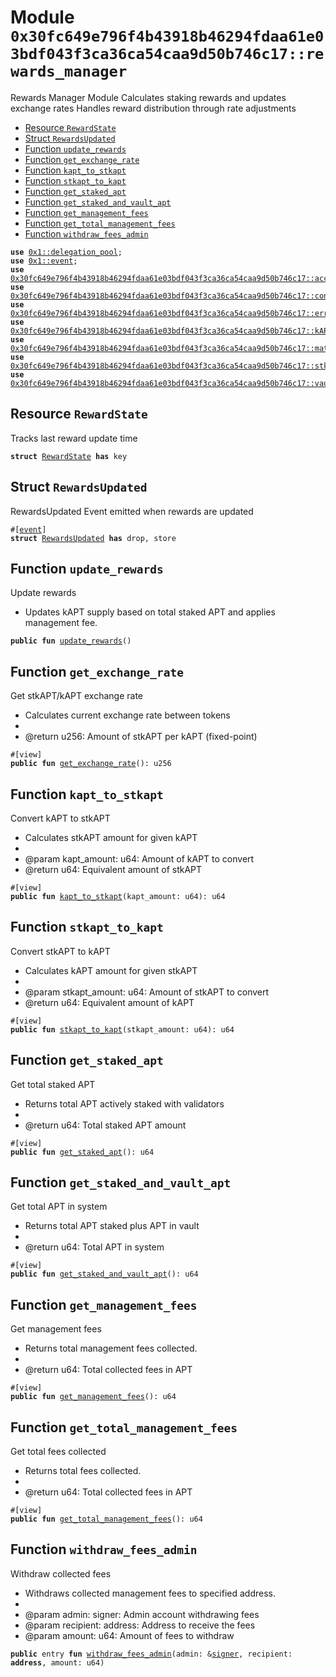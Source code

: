 
<a id="0x30fc649e796f4b43918b46294fdaa61e03bdf043f3ca36ca54caa9d50b746c17_rewards_manager"></a>

# Module `0x30fc649e796f4b43918b46294fdaa61e03bdf043f3ca36ca54caa9d50b746c17::rewards_manager`

Rewards Manager Module
Calculates staking rewards and updates exchange rates
Handles reward distribution through rate adjustments


-  [Resource `RewardState`](#0x30fc649e796f4b43918b46294fdaa61e03bdf043f3ca36ca54caa9d50b746c17_rewards_manager_RewardState)
-  [Struct `RewardsUpdated`](#0x30fc649e796f4b43918b46294fdaa61e03bdf043f3ca36ca54caa9d50b746c17_rewards_manager_RewardsUpdated)
-  [Function `update_rewards`](#0x30fc649e796f4b43918b46294fdaa61e03bdf043f3ca36ca54caa9d50b746c17_rewards_manager_update_rewards)
-  [Function `get_exchange_rate`](#0x30fc649e796f4b43918b46294fdaa61e03bdf043f3ca36ca54caa9d50b746c17_rewards_manager_get_exchange_rate)
-  [Function `kapt_to_stkapt`](#0x30fc649e796f4b43918b46294fdaa61e03bdf043f3ca36ca54caa9d50b746c17_rewards_manager_kapt_to_stkapt)
-  [Function `stkapt_to_kapt`](#0x30fc649e796f4b43918b46294fdaa61e03bdf043f3ca36ca54caa9d50b746c17_rewards_manager_stkapt_to_kapt)
-  [Function `get_staked_apt`](#0x30fc649e796f4b43918b46294fdaa61e03bdf043f3ca36ca54caa9d50b746c17_rewards_manager_get_staked_apt)
-  [Function `get_staked_and_vault_apt`](#0x30fc649e796f4b43918b46294fdaa61e03bdf043f3ca36ca54caa9d50b746c17_rewards_manager_get_staked_and_vault_apt)
-  [Function `get_management_fees`](#0x30fc649e796f4b43918b46294fdaa61e03bdf043f3ca36ca54caa9d50b746c17_rewards_manager_get_management_fees)
-  [Function `get_total_management_fees`](#0x30fc649e796f4b43918b46294fdaa61e03bdf043f3ca36ca54caa9d50b746c17_rewards_manager_get_total_management_fees)
-  [Function `withdraw_fees_admin`](#0x30fc649e796f4b43918b46294fdaa61e03bdf043f3ca36ca54caa9d50b746c17_rewards_manager_withdraw_fees_admin)


<pre><code><b>use</b> <a href="">0x1::delegation_pool</a>;
<b>use</b> <a href="">0x1::event</a>;
<b>use</b> <a href="access_control.md#0x30fc649e796f4b43918b46294fdaa61e03bdf043f3ca36ca54caa9d50b746c17_access_control">0x30fc649e796f4b43918b46294fdaa61e03bdf043f3ca36ca54caa9d50b746c17::access_control</a>;
<b>use</b> <a href="config.md#0x30fc649e796f4b43918b46294fdaa61e03bdf043f3ca36ca54caa9d50b746c17_config">0x30fc649e796f4b43918b46294fdaa61e03bdf043f3ca36ca54caa9d50b746c17::config</a>;
<b>use</b> <a href="errors.md#0x30fc649e796f4b43918b46294fdaa61e03bdf043f3ca36ca54caa9d50b746c17_errors">0x30fc649e796f4b43918b46294fdaa61e03bdf043f3ca36ca54caa9d50b746c17::errors</a>;
<b>use</b> <a href="kAPT_coin.md#0x30fc649e796f4b43918b46294fdaa61e03bdf043f3ca36ca54caa9d50b746c17_kAPT_coin">0x30fc649e796f4b43918b46294fdaa61e03bdf043f3ca36ca54caa9d50b746c17::kAPT_coin</a>;
<b>use</b> <a href="math.md#0x30fc649e796f4b43918b46294fdaa61e03bdf043f3ca36ca54caa9d50b746c17_math">0x30fc649e796f4b43918b46294fdaa61e03bdf043f3ca36ca54caa9d50b746c17::math</a>;
<b>use</b> <a href="stkAPT_coin.md#0x30fc649e796f4b43918b46294fdaa61e03bdf043f3ca36ca54caa9d50b746c17_stkAPT_coin">0x30fc649e796f4b43918b46294fdaa61e03bdf043f3ca36ca54caa9d50b746c17::stkAPT_coin</a>;
<b>use</b> <a href="vault.md#0x30fc649e796f4b43918b46294fdaa61e03bdf043f3ca36ca54caa9d50b746c17_vault">0x30fc649e796f4b43918b46294fdaa61e03bdf043f3ca36ca54caa9d50b746c17::vault</a>;
</code></pre>



<a id="0x30fc649e796f4b43918b46294fdaa61e03bdf043f3ca36ca54caa9d50b746c17_rewards_manager_RewardState"></a>

## Resource `RewardState`

Tracks last reward update time


<pre><code><b>struct</b> <a href="rewards_manager.md#0x30fc649e796f4b43918b46294fdaa61e03bdf043f3ca36ca54caa9d50b746c17_rewards_manager_RewardState">RewardState</a> <b>has</b> key
</code></pre>



<a id="0x30fc649e796f4b43918b46294fdaa61e03bdf043f3ca36ca54caa9d50b746c17_rewards_manager_RewardsUpdated"></a>

## Struct `RewardsUpdated`

RewardsUpdated
Event emitted when rewards are updated


<pre><code>#[<a href="">event</a>]
<b>struct</b> <a href="rewards_manager.md#0x30fc649e796f4b43918b46294fdaa61e03bdf043f3ca36ca54caa9d50b746c17_rewards_manager_RewardsUpdated">RewardsUpdated</a> <b>has</b> drop, store
</code></pre>



<a id="0x30fc649e796f4b43918b46294fdaa61e03bdf043f3ca36ca54caa9d50b746c17_rewards_manager_update_rewards"></a>

## Function `update_rewards`

Update rewards
* Updates kAPT supply based on total staked APT and applies management fee.



<pre><code><b>public</b> <b>fun</b> <a href="rewards_manager.md#0x30fc649e796f4b43918b46294fdaa61e03bdf043f3ca36ca54caa9d50b746c17_rewards_manager_update_rewards">update_rewards</a>()
</code></pre>



<a id="0x30fc649e796f4b43918b46294fdaa61e03bdf043f3ca36ca54caa9d50b746c17_rewards_manager_get_exchange_rate"></a>

## Function `get_exchange_rate`

Get stkAPT/kAPT exchange rate
* Calculates current exchange rate between tokens
*
* @return u256: Amount of stkAPT per kAPT (fixed-point)



<pre><code>#[view]
<b>public</b> <b>fun</b> <a href="rewards_manager.md#0x30fc649e796f4b43918b46294fdaa61e03bdf043f3ca36ca54caa9d50b746c17_rewards_manager_get_exchange_rate">get_exchange_rate</a>(): u256
</code></pre>



<a id="0x30fc649e796f4b43918b46294fdaa61e03bdf043f3ca36ca54caa9d50b746c17_rewards_manager_kapt_to_stkapt"></a>

## Function `kapt_to_stkapt`

Convert kAPT to stkAPT
* Calculates stkAPT amount for given kAPT
*
* @param kapt_amount: u64: Amount of kAPT to convert
* @return u64: Equivalent amount of stkAPT



<pre><code>#[view]
<b>public</b> <b>fun</b> <a href="rewards_manager.md#0x30fc649e796f4b43918b46294fdaa61e03bdf043f3ca36ca54caa9d50b746c17_rewards_manager_kapt_to_stkapt">kapt_to_stkapt</a>(kapt_amount: u64): u64
</code></pre>



<a id="0x30fc649e796f4b43918b46294fdaa61e03bdf043f3ca36ca54caa9d50b746c17_rewards_manager_stkapt_to_kapt"></a>

## Function `stkapt_to_kapt`

Convert stkAPT to kAPT
* Calculates kAPT amount for given stkAPT
*
* @param stkapt_amount: u64: Amount of stkAPT to convert
* @return u64: Equivalent amount of kAPT



<pre><code>#[view]
<b>public</b> <b>fun</b> <a href="rewards_manager.md#0x30fc649e796f4b43918b46294fdaa61e03bdf043f3ca36ca54caa9d50b746c17_rewards_manager_stkapt_to_kapt">stkapt_to_kapt</a>(stkapt_amount: u64): u64
</code></pre>



<a id="0x30fc649e796f4b43918b46294fdaa61e03bdf043f3ca36ca54caa9d50b746c17_rewards_manager_get_staked_apt"></a>

## Function `get_staked_apt`

Get total staked APT
* Returns total APT actively staked with validators
*
* @return u64: Total staked APT amount



<pre><code>#[view]
<b>public</b> <b>fun</b> <a href="rewards_manager.md#0x30fc649e796f4b43918b46294fdaa61e03bdf043f3ca36ca54caa9d50b746c17_rewards_manager_get_staked_apt">get_staked_apt</a>(): u64
</code></pre>



<a id="0x30fc649e796f4b43918b46294fdaa61e03bdf043f3ca36ca54caa9d50b746c17_rewards_manager_get_staked_and_vault_apt"></a>

## Function `get_staked_and_vault_apt`

Get total APT in system
* Returns total APT staked plus APT in vault
*
* @return u64: Total APT in system



<pre><code>#[view]
<b>public</b> <b>fun</b> <a href="rewards_manager.md#0x30fc649e796f4b43918b46294fdaa61e03bdf043f3ca36ca54caa9d50b746c17_rewards_manager_get_staked_and_vault_apt">get_staked_and_vault_apt</a>(): u64
</code></pre>



<a id="0x30fc649e796f4b43918b46294fdaa61e03bdf043f3ca36ca54caa9d50b746c17_rewards_manager_get_management_fees"></a>

## Function `get_management_fees`

Get management fees
* Returns total management fees collected.
*
* @return u64: Total collected fees in APT



<pre><code>#[view]
<b>public</b> <b>fun</b> <a href="rewards_manager.md#0x30fc649e796f4b43918b46294fdaa61e03bdf043f3ca36ca54caa9d50b746c17_rewards_manager_get_management_fees">get_management_fees</a>(): u64
</code></pre>



<a id="0x30fc649e796f4b43918b46294fdaa61e03bdf043f3ca36ca54caa9d50b746c17_rewards_manager_get_total_management_fees"></a>

## Function `get_total_management_fees`

Get total fees collected
* Returns total fees collected.
*
* @return u64: Total collected fees in APT



<pre><code>#[view]
<b>public</b> <b>fun</b> <a href="rewards_manager.md#0x30fc649e796f4b43918b46294fdaa61e03bdf043f3ca36ca54caa9d50b746c17_rewards_manager_get_total_management_fees">get_total_management_fees</a>(): u64
</code></pre>



<a id="0x30fc649e796f4b43918b46294fdaa61e03bdf043f3ca36ca54caa9d50b746c17_rewards_manager_withdraw_fees_admin"></a>

## Function `withdraw_fees_admin`

Withdraw collected fees
* Withdraws collected management fees to specified address.
*
* @param admin: signer: Admin account withdrawing fees
* @param recipient: address: Address to receive the fees
* @param amount: u64: Amount of fees to withdraw



<pre><code><b>public</b> entry <b>fun</b> <a href="rewards_manager.md#0x30fc649e796f4b43918b46294fdaa61e03bdf043f3ca36ca54caa9d50b746c17_rewards_manager_withdraw_fees_admin">withdraw_fees_admin</a>(admin: &<a href="">signer</a>, recipient: <b>address</b>, amount: u64)
</code></pre>
